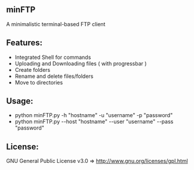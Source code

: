 minFTP
---


A minimalistic terminal-based FTP client

Features:
---
* Integrated Shell for commands
* Uploading and Downloading files ( with progressbar )
* Create folders
* Rename and delete files/folders
* Move to directories


Usage:
---

* python minFTP.py -h "hostname" -u "username" -p "password"
* python minFTP.py --host "hostname" --user "username" --pass "password"


License:
---

GNU General Public License v3.0   ⇒   http://www.gnu.org/licenses/gpl.html

